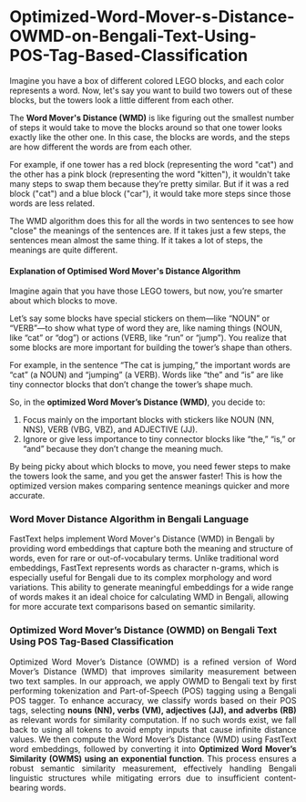 # Optimized-Word-Mover-s-Distance-OWMD-on-Bengali-Text-Using-POS-Tag-Based-Classification

Imagine you have a box of different colored LEGO blocks, and each color represents a word. Now, let's say you want to build two towers out of these blocks, but the towers look a little different from each other.

The **Word Mover's Distance (WMD)** is like figuring out the smallest number of steps it would take to move the blocks around so that one tower looks exactly like the other one. In this case, the blocks are words, and the steps are how different the words are from each other.

For example, if one tower has a red block (representing the word "cat") and the other has a pink block (representing the word "kitten"), it wouldn't take many steps to swap them because they’re pretty similar. But if it was a red block ("cat") and a blue block ("car"), it would take more steps since those words are less related.

The WMD algorithm does this for all the words in two sentences to see how "close" the meanings of the sentences are. If it takes just a few steps, the sentences mean almost the same thing. If it takes a lot of steps, the meanings are quite different.
#### Explanation of Optimised Word Mover's Distance Algorithm
Imagine again that you have those LEGO towers, but now, you’re smarter about which blocks to move.

Let’s say some blocks have special stickers on them—like “NOUN” or “VERB”—to show what type of word they are, like naming things (NOUN, like “cat” or “dog”) or actions (VERB, like “run” or “jump”). You realize that some blocks are more important for building the tower’s shape than others.

For example, in the sentence “The cat is jumping,” the important words are “cat” (a NOUN) and “jumping” (a VERB). Words like “the” and “is” are like tiny connector blocks that don’t change the tower’s shape much.

So, in the **optimized Word Mover’s Distance (WMD)**, you decide to:
1. Focus mainly on the important blocks with stickers like NOUN (NN, NNS), VERB (VBG, VBZ), and ADJECTIVE (JJ).
2. Ignore or give less importance to tiny connector blocks like “the,” “is,” or “and” because they don’t change the meaning much.

By being picky about which blocks to move, you need fewer steps to make the towers look the same, and you get the answer faster! This is how the optimized version makes comparing sentence meanings quicker and more accurate.
### Word Mover Distance Algorithm in Bengali Language
FastText helps implement Word Mover's Distance (WMD) in Bengali by providing word embeddings that capture both the meaning and structure of words, even for rare or out-of-vocabulary terms. Unlike traditional word embeddings, FastText represents words as character n-grams, which is especially useful for Bengali due to its complex morphology and word variations. This ability to generate meaningful embeddings for a wide range of words makes it an ideal choice for calculating WMD in Bengali, allowing for more accurate text comparisons based on semantic similarity.
### **Optimized Word Mover’s Distance (OWMD) on Bengali Text Using POS Tag-Based Classification**

<p align="justify">
Optimized Word Mover’s Distance (OWMD) is a refined version of Word Mover’s Distance (WMD) that improves similarity measurement between two text samples. In our approach, we apply OWMD to Bengali text by first performing tokenization and Part-of-Speech (POS) tagging using a Bengali POS tagger. To enhance accuracy, we classify words based on their POS tags, selecting <b>nouns (NN), verbs (VM), adjectives (JJ), and adverbs (RB)</b> as relevant words for similarity computation. If no such words exist, we fall back to using all tokens to avoid empty inputs that cause infinite distance values. We then compute the Word Mover’s Distance (WMD) using FastText word embeddings, followed by converting it into <b>Optimized Word Mover’s Similarity (OWMS) using an exponential function</b>. This process ensures a robust semantic similarity measurement, effectively handling Bengali linguistic structures while mitigating errors due to insufficient content-bearing words.
</p>
